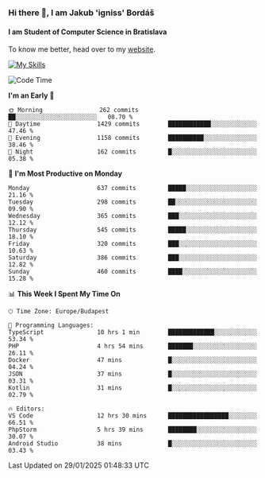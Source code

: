 ### Hi there 👋, I am Jakub 'igniss' Bordáš

#### I am Student of Computer Science in Bratislava
To know me better, head over to my [website](https://bordas.sk).

[![My Skills](https://skillicons.dev/icons?i=js,typescript,html,css,figma,svelte,vue,next,postgresql,nest,express,nodejs)](https://bordas.sk)


<!--START_SECTION:waka-->
![Code Time](http://img.shields.io/badge/Code%20Time-1%2C665%20hrs%2013%20mins-blue)

**I'm an Early 🐤** 

```text
🌞 Morning                262 commits         ██░░░░░░░░░░░░░░░░░░░░░░░   08.70 % 
🌆 Daytime                1429 commits        ████████████░░░░░░░░░░░░░   47.46 % 
🌃 Evening                1158 commits        ██████████░░░░░░░░░░░░░░░   38.46 % 
🌙 Night                  162 commits         █░░░░░░░░░░░░░░░░░░░░░░░░   05.38 % 
```
📅 **I'm Most Productive on Monday** 

```text
Monday                   637 commits         █████░░░░░░░░░░░░░░░░░░░░   21.16 % 
Tuesday                  298 commits         ██░░░░░░░░░░░░░░░░░░░░░░░   09.90 % 
Wednesday                365 commits         ███░░░░░░░░░░░░░░░░░░░░░░   12.12 % 
Thursday                 545 commits         █████░░░░░░░░░░░░░░░░░░░░   18.10 % 
Friday                   320 commits         ███░░░░░░░░░░░░░░░░░░░░░░   10.63 % 
Saturday                 386 commits         ███░░░░░░░░░░░░░░░░░░░░░░   12.82 % 
Sunday                   460 commits         ████░░░░░░░░░░░░░░░░░░░░░   15.28 % 
```


📊 **This Week I Spent My Time On** 

```text
🕑︎ Time Zone: Europe/Budapest

💬 Programming Languages: 
TypeScript               10 hrs 1 min        █████████████░░░░░░░░░░░░   53.34 % 
PHP                      4 hrs 54 mins       ███████░░░░░░░░░░░░░░░░░░   26.11 % 
Docker                   47 mins             █░░░░░░░░░░░░░░░░░░░░░░░░   04.24 % 
JSON                     37 mins             █░░░░░░░░░░░░░░░░░░░░░░░░   03.31 % 
Kotlin                   31 mins             █░░░░░░░░░░░░░░░░░░░░░░░░   02.79 % 

🔥 Editors: 
VS Code                  12 hrs 30 mins      █████████████████░░░░░░░░   66.51 % 
PhpStorm                 5 hrs 39 mins       ████████░░░░░░░░░░░░░░░░░   30.07 % 
Android Studio           38 mins             █░░░░░░░░░░░░░░░░░░░░░░░░   03.43 % 
```


 Last Updated on 29/01/2025 01:48:33 UTC
<!--END_SECTION:waka-->
